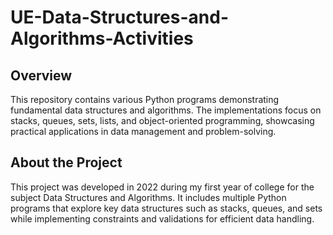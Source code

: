 # UE-Data-Structures-and-Algorithms-Activities

## Overview

This repository contains various Python programs demonstrating fundamental data structures and algorithms. The implementations focus on stacks, queues, sets, lists, and object-oriented programming, showcasing practical applications in data management and problem-solving.

## About the Project

This project was developed in 2022 during my first year of college for the subject Data Structures and Algorithms. It includes multiple Python programs that explore key data structures such as stacks, queues, and sets while implementing constraints and validations for efficient data handling.
